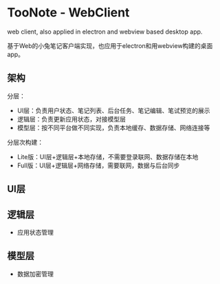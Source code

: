 # TooNote - WebClient

web client, also applied in electron and webview based desktop app. 

基于Web的小兔笔记客户端实现，也应用于electron和用webview构建的桌面app。

## 架构

分层：

- UI层：负责用户状态、笔记列表、后台任务、笔记编辑、笔试预览的展示
- 逻辑层：负责更新应用状态，对接模型层
- 模型层：按不同平台做不同实现，负责本地缓存、数据存储、网络连接等

分层次构建：

- Lite版：UI层+逻辑层+本地存储，不需要登录联网、数据存储在本地
- Full版：UI层+逻辑层+网络存储，需要联网，数据与后台同步

## UI层

## 逻辑层

- 应用状态管理

## 模型层

- 数据加密管理

